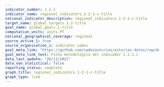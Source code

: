 ```yaml
---
indicator_number: 1.2.1
indicator_name: regional_indicators.1-2-1-c-title
national_indicator_description: regional_indicators.1-2-1-c-title
target_name: global_targets.1-2-title
goal_name: global_goals.1-title
computation_units: units.PT
national_geographical_coverage: regional
source_active_1: true
source_organisation_1: indicator.sadei
goal_meta_link: "https://github.com/sadeiasturias/asturias-datos/raw/develop/descargas/metodologia/1.2.1.c.pdf"
goal_meta_link_text: Ficha metodológica del indicador 1.2.1.c
data_last_update: "26/11/2021"
data_non_statistical: false
reporting_status: complete
graph_title: regional_indicators.1-2-1-c-title
graph_type: line
---
```

